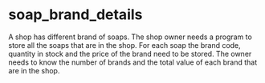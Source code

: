 # soap_brand_details
A shop has different brand of soaps. The shop owner needs a program to store all the soaps  that are in the shop. For each soap the brand code, quantity in stock and the price of the brand  need to be stored. The owner needs to know the number of brands and the total value of each  brand that are in the shop.
